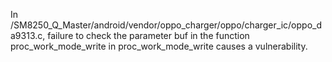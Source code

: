In /SM8250_Q_Master/android/vendor/oppo_charger/oppo/charger_ic/oppo_da9313.c, failure to check the parameter buf in the function proc_work_mode_write in proc_work_mode_write causes a vulnerability.